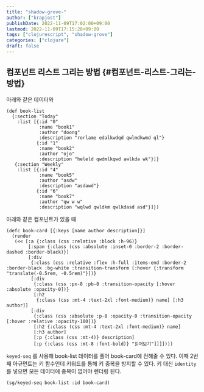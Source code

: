 ```yaml
---
title: "shadow-grove-"
author: ["krapjost"]
publishDate: 2022-11-09T17:02:00+09:00
lastmod: 2022-11-09T17:15:28+09:00
tags: ["clojurescript", "shadow-grove"]
categories: ["clojure"]
draft: false
---
```


## 컴포넌트 리스트 그리는 방법 {#컴포넌트-리스트-그리는-방법}

아래와 같은 데이터와

```clojurescript
(def book-list
  {:section "Today"
    :list [{:id "0"
            :name "book1"
            :author "doong"
            :description "rorlame edalkwdqd qwlmdkwmd ql"}
           {:id "1"
            :name "book2"
            :author "ojo"
            :description "heleld qwdmlkqwd awlkda wk"}]}
   {:section "Weekly"
    :list [{:id "4"
            :name "book5"
            :author "asdw"
            :description "asdawd"}
           {:id "6"
            :name "book7"
            :author "qw w w"
            :description "wqlwd qwldkm qwlkdasd asd"}]})
```

아래와 같은 컴포넌트가 있을 때

```clojurescript
(defc book-card [{:keys [name author description]}]
  (render
   (<< [:a {:class (css :relative :block :h-96)}
        [:span {:class (css :absolute :inset-0 :border-2 :border-dashed :border-black)}]
        [:div
         {:class (css :relative :flex :h-full :items-end :border-2 :border-black :bg-white :transition-transform [:hover {:transform "translate(-0.5rem, -0.5rem)"}])}
         [:div
          {:class (css :px-8 :pb-8 :transition-opacity [:hover :absolute :opacity-0])}
          [:h2
           {:class (css :mt-4 :text-2xl :font-medium)} name] [:h3 author]]
         [:div
          {:class (css :absolute :p-8 :opacity-0 :transition-opacity [:hover :relative :opacity-100])}
          [:h2 {:class (css :mt-4 :text-2xl :font-medium)} name]
          [:h3 author]
          [:p {:class (css :mt-4)} description]
          [:p {:class (css :mt-8 :font-bold)} "읽어보기"]]]])))
```

`keyed-seq` 를 사용해 book-list 데이터를 풀어 book-card에 전해줄 수 있다.
이때 2번 째 아규먼트는 키 함수인데 키워드를 통해 키 중복을 방지할 수 있다.
키 대신 `identity` 를 넣으면 모든 데이터에 중복이 없어야 렌더링 된다.

```clojurescript
(sg/keyed-seq book-list :id book-card)
```
